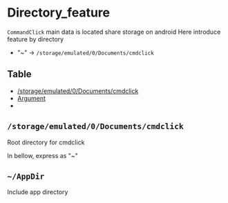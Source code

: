 # Directory_feature

`CommandClick` main data is located share storage on android
Here introduce feature by directory 

- "~" -> `/storage/emulated/0/Documents/cmdclick`


Table
-----------------
* [/storage/emulated/0/Documents/cmdclick](#\/storage\/emulated\/0\/documents\/cmdclick)
* [Argument](#argument)
* 

## `/storage/emulated/0/Documents/cmdclick`

Root directory for cmdclick

In bellow, express as "~"


## `~/AppDir`

Include app directory



